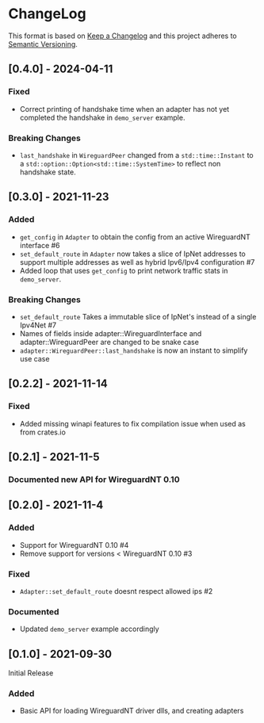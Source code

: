 # ChangeLog

This format is based on [Keep a Changelog](https://keepachangelog.com/)
and this project adheres to [Semantic Versioning](https://semver.org).


## [0.4.0] - 2024-04-11

### Fixed

- Correct printing of handshake time when an adapter has not yet completed the handshake in `demo_server` example.

### Breaking Changes

- `last_handshake` in `WireguardPeer` changed from a `std::time::Instant` to a `std::option::Option<std::time::SystemTime>` to reflect non handshake state.

## [0.3.0] - 2021-11-23

### Added

- `get_config` in `Adapter` to obtain the config from an active WireguardNT interface #6
- `set_default_route` in `Adapter` now takes a slice of IpNet addresses to
support multiple addresses as well as hybrid Ipv6/Ipv4 configuration #7
- Added loop that uses `get_config` to print network traffic stats in `demo_server`.

### Breaking Changes

- `set_default_route` Takes a immutable slice of IpNet's instead of a single Ipv4Net #7
- Names of fields inside adapter::WireguardInterface and adapter::WireguardPeer are changed to be snake case
- `adapter::WireguardPeer::last_handshake` is now an instant to simplify use case

## [0.2.2] - 2021-11-14

### Fixed

- Added missing winapi features to fix compilation issue when used as from crates.io

## [0.2.1] - 2021-11-5

### Documented new API for WireguardNT 0.10

## [0.2.0] - 2021-11-4

### Added

- Support for WireguardNT 0.10 #4
- Remove support for versions < WireguardNT 0.10 #3

### Fixed

- `Adapter::set_default_route` doesnt respect allowed ips #2

### Documented

- Updated `demo_server` example accordingly

## [0.1.0] - 2021-09-30

Initial Release

### Added

- Basic API for loading WireguardNT driver dlls, and creating adapters
